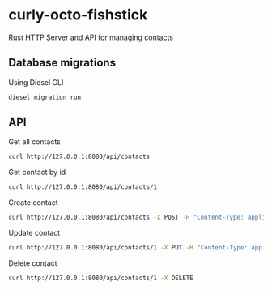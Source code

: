 # curly-octo-fishstick

Rust HTTP Server and API for managing contacts

## Database migrations

Using Diesel CLI

```bash
diesel migration run
```


## API

Get all contacts
```bash
curl http://127.0.0.1:8080/api/contacts
```

Get contact by id
```bash
curl http://127.0.0.1:8080/api/contacts/1
```

Create contact
```bash
curl http://127.0.0.1:8080/api/contacts -X POST -H "Content-Type: application/json" -d '{"first_name": "John", "last_name": "Doe", "email": "john.doe@example.com", "phone_number": "123456"}'
```

Update contact
```bash
curl http://127.0.0.1:8080/api/contacts/1 -X PUT -H "Content-Type: application/json" -d '{"first_name": "Jane", "last_name": "Doe", "email": "jane.doe@example.com", "phone_number": "654321"}'
```

Delete contact
```bash
curl http://127.0.0.1:8080/api/contacts/1 -X DELETE
```
